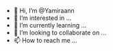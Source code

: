 - 👋 Hi, I’m @Yamiraann
- 👀 I’m interested in ...
- 🌱 I’m currently learning ...
- 💞️ I’m looking to collaborate on ...
- 📫 How to reach me ...

<!---
Yamiraann/Yamiraann is a ✨ special ✨ repository because its `README.md` (this file) appears on your GitHub profile.
You can click the Preview link to take a look at your changes.
--->

